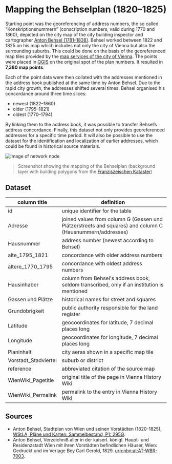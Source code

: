 # Mapping the Behselplan (1820–1825)

Starting point was the georeferencing of address numbers, the so called “Konskriptionsnummern” (conscription numbers, valid during 1770 and 1860), depicted on the city map of the city building inspector and cartographer [Anton Behsel (1781–1838)]( https://www.geschichtewiki.wien.gv.at/index.php?title=Anton_Behsel&oldid=827981). Behsel worked between 1822 and 1825 on his map which includes not only the city of Vienna but also the surrounding suburbs. This could be done on the basis of the georeferenced map tiles provided by the [map services of the city of Vienna](https://www.data.gv.at/katalog/dataset/7462373e-aac4-4582-9b2f-ad760b568ed4). The points were placed in [QGIS]( https://www.qgis.org/de/site/) on the original spot of the plan numbers. It resulted in **7,380 map points**.

Each of the point data were then collated with the addresses mentioned in the address book published at the same time by Anton Behsel. Due to the rapid city growth, the addresses shifted several times. Behsel organised his concordance around three time slices: 
- newest (1822–1860)
- older (1795–1821)
- oldest (1770–1794)

By linking them to the address book, it was possible to transfer Behsel’s address concordance. Finally, this dataset not only provides georeferenced addresses for a specific time period. It will also be possible to use the dataset for the identification and localization of earlier addresses, which could be found in historical source materials.

![image of network node](https://github.com/m-kaiser/Mapping-Behselplan/blob/main/Mapping_Behsel_Preview.png)
> Screenshot showing the mapping of the Behselplan (background layer with building polygons from the [Franziszeischen Kataster](https://www.data.gv.at/katalog/dataset/4030d796-0573-4305-86f2-b34e38a86a1d))

## Dataset

| column title | definition |
|--------------|------------|
| id | unique identifier for the table |
| Adresse | joined values from column G (Gassen und Plätze/streets and squares) and column C (Hausnummern/addresses)|
| Hausnummer | address number (newest according to Behsel) |
| alte_1795_1821 | concordance with older address numbers |
| ältere_1770_1795 | concordance with oldest address numbers |
| Hausinhaber | column from Behsel's address book, seldom transcribed, only if an institution is mentioned |
| Gassen und Plätze | historical names for street and squares |
| Grundobrigkeit | public authority responsible for the land register |
| Latitude | geocoordinates for latitude, 7 decimal places long  |
| Longitude | geocoordinates for longitude, 7 decimal places long |
| Planinhalt | city aeras shown in a specific map tile |
| Vorstadt_Stadviertel | suburb or district |
| reference | abbreviated citation of the source map|
| WienWiki_Pagetitle | original title of the page in Vienna History Wiki |
| WienWiki_Permalink | permalink to the entry in Vienna History Wiki |

## Sources

- Anton Behsel, Stadtplan von Wien und seinen Vorstädten (1820-1825), [WStLA, Pläne und Karten: Sammelbestand, P1: 295G](https://www.wien.gv.at/actaproweb2/benutzung/archive.xhtml?id=Stueck++00001994ma8KartoSlg#Stueck__00001994ma8KartoSlg). 
- Anton Behsel, Verzeichniß aller in der kaiserl. königl. Haupt- und Residenzstadt Wien mit ihren Vorstädten befindlichen Häuser, Wien: Gedruckt und im Verlage Bey Carl Gerold, 1829. [urn:nbn:at:AT-WBR-7003](https://resolver.obvsg.at/urn:nbn:at:AT-WBR-7003).
